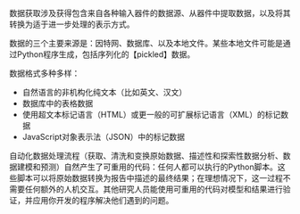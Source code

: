 数据获取涉及获得包含来自各种输入器件的数据源、从器件中提取数据，以及将其转换为适于进一步处理的表示方式。

数据的三个主要来源是：因特网、数据库、以及本地文件。某些本地文件可能是通过Python程序生成，包括序列化的【pickled】数据。

数据格式多种多样：

* 自然语言的非机构化纯文本（比如英文、汉文）
* 数据库中的表格数据
* 使用超文本标记语言（HTML）或更一般的可扩展标记语言（XML）的标记数据
* JavaScript对象表示法（JSON）中的标记数据

自动化数据处理流程（获取、清洗和变换原始数据、描述性和探索性数据分析、数据建模和预测）自然产生了可重用的代码：任何人都可以执行的Python脚本。这些脚本可以将原始数据转换为报告中描述的最终结果；在理想情况下，这一过程不需要任何额外的人机交互。其他研究人员能使用可重用的代码对模型和结果进行验证，并应用你开发的程序解决他们遇到的问题。



